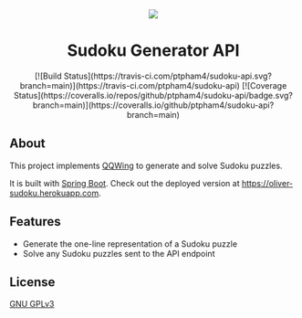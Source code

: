 <div align="center">
    <img src="https://uploads.guim.co.uk/2020/04/09/SU-4779_P_E.jpg">
    <h1>Sudoku Generator API</h1>
    [![Build Status](https://travis-ci.com/ptpham4/sudoku-api.svg?branch=main)](https://travis-ci.com/ptpham4/sudoku-api)
    [![Coverage Status](https://coveralls.io/repos/github/ptpham4/sudoku-api/badge.svg?branch=main)](https://coveralls.io/github/ptpham4/sudoku-api?branch=main)
</div>

## About
This project implements [QQWing](https://github.com/stephenostermiller/qqwing) to generate and solve Sudoku puzzles.

It is built with [Spring Boot](https://spring.io/projects/spring-boot). Check out the deployed version at https://oliver-sudoku.herokuapp.com.  

## Features
- Generate the one-line representation of a Sudoku puzzle
- Solve any Sudoku puzzles sent to the API endpoint

## License
[GNU GPLv3](https://choosealicense.com/licenses/gpl-3.0/)